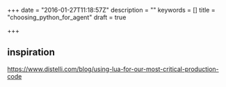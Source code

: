 +++
date = "2016-01-27T11:18:57Z"
description = ""
keywords = []
title = "choosing_python_for_agent"
draft = true

+++


## inspiration

https://www.distelli.com/blog/using-lua-for-our-most-critical-production-code
